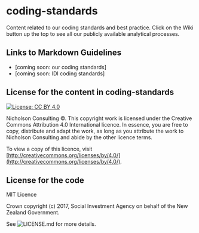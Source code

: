 # coding-standards
Content related to our coding standards and best practice. Click on the Wiki button up the top to see all our publicly available analytical processes.

## Links to Markdown Guidelines
* [coming soon: our coding standards]
* [coming soon: IDI coding standards]

## License for the content in coding-standards
[![License: CC BY 4.0](https://i.creativecommons.org/l/by/4.0/88x31.png)](https://creativecommons.org/licenses/by/4.0/)

Nicholson Consulting ©. This copyright work is licensed under the Creative Commons Attribution 4.0 International licence. In essence, you are free to copy, distribute and adapt the work, as long as you attribute the work to Nicholson Consulting and abide by the other licence terms. 

To view a copy of this licence, visit [http://creativecommons.org/licenses/by/4.0/](http://creativecommons.org/licenses/by/4.0/). 

## License for the code
MIT Licence

Crown copyright (c) 2017, Social Investment Agency on behalf of the New Zealand Government.

See ![LICENSE.md](https://github.com/nicholson-consulting/coding-standards/blob/master/LICENSE) for more details.
